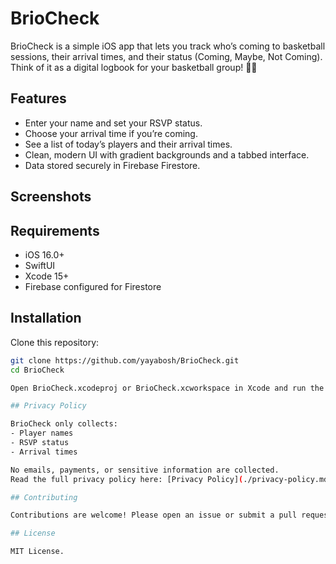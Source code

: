 # BrioCheck

BrioCheck is a simple iOS app that lets you track who’s coming to basketball sessions, their arrival times, and their status (Coming, Maybe, Not Coming). Think of it as a digital logbook for your basketball group! 🏀✅

## Features

- Enter your name and set your RSVP status.
- Choose your arrival time if you’re coming.
- See a list of today’s players and their arrival times.
- Clean, modern UI with gradient backgrounds and a tabbed interface.
- Data stored securely in Firebase Firestore.

## Screenshots

## Requirements

- iOS 16.0+
- SwiftUI
- Xcode 15+
- Firebase configured for Firestore

## Installation

Clone this repository:

```bash
git clone https://github.com/yayabosh/BrioCheck.git
cd BrioCheck

Open BrioCheck.xcodeproj or BrioCheck.xcworkspace in Xcode and run the app on a simulator or a device.

## Privacy Policy

BrioCheck only collects:
- Player names
- RSVP status
- Arrival times

No emails, payments, or sensitive information are collected.
Read the full privacy policy here: [Privacy Policy](./privacy-policy.md)

## Contributing

Contributions are welcome! Please open an issue or submit a pull request.

## License

MIT License.
